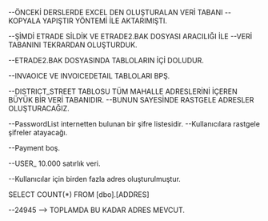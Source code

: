 --ÖNCEKİ DERSLERDE EXCEL DEN OLUŞTURALAN VERİ TABANI 
--KOPYALA YAPIŞTIR YÖNTEMİ İLE AKTARIMIŞTI.

--ŞİMDİ ETRADE SİLDİK VE ETRADE2.BAK DOSYASI ARACILIĞI İLE 
--VERİ TABANINI TEKRARDAN OLUŞTURDUK.

--ETRADE2.BAK DOSYASINDA TABLOLARIN İÇİ DOLUDUR.

--INVAOICE VE INVOICEDETAIL TABLOLARI BPŞ.

--DISTRICT_STREET TABLOSU TÜM MAHALLE ADRESLERİNİ İÇEREN BÜYÜK BİR VERİ TABANIDIR.
--BUNUN SAYESİNDE RASTGELE ADRESLER OLUŞTURACAĞIZ.

--PasswordList internetten bulunan bir şifre listesidir.
--Kullanıcılara rastgele şifreler atayacağı.

--Payment boş.

--USER_ 10.000 satırlık veri.

--Kullanıcılar için birden fazla adres oluşturulmuştur.

SELECT COUNT(*)
FROM [dbo].[ADDRES]

--24945 --> TOPLAMDA BU KADAR ADRES MEVCUT.





